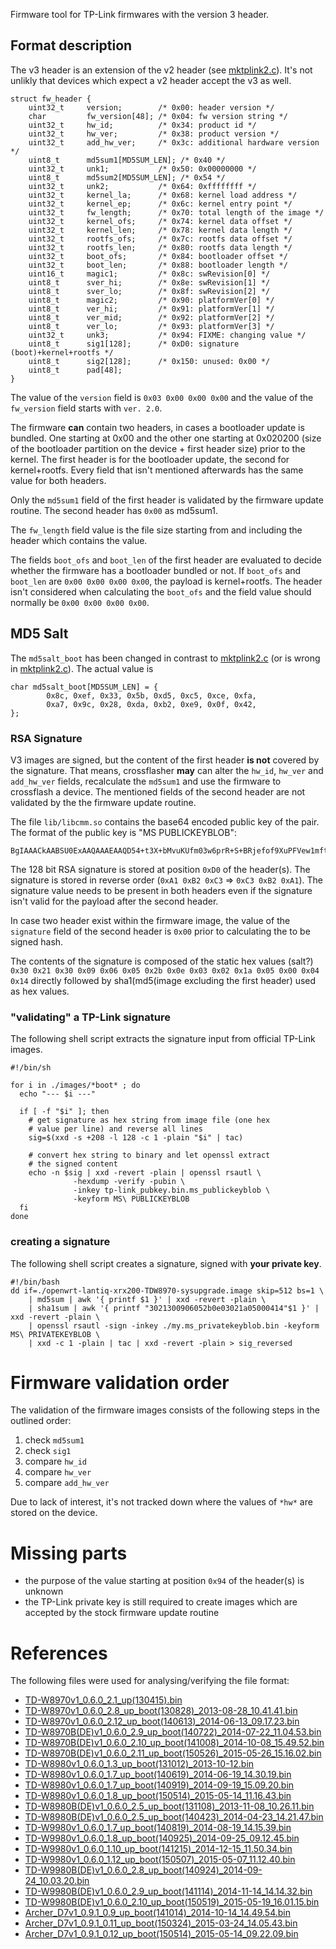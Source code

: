 Firmware tool for TP-Link firmwares with the version 3 header.

## Format description
The v3 header is an extension of the v2 header (see [mktplink2.c]). It's not unlikly that devices which expect a v2 header accept the v3 as well.

```
struct fw_header {
    uint32_t     version;        /* 0x00: header version */
    char         fw_version[48]; /* 0x04: fw version string */
    uint32_t     hw_id;          /* 0x34: product id */
    uint32_t     hw_ver;         /* 0x38: product version */
    uint32_t     add_hw_ver;     /* 0x3c: additional hardware version */
    uint8_t      md5sum1[MD5SUM_LEN]; /* 0x40 */
    uint32_t     unk1;           /* 0x50: 0x00000000 */
    uint8_t      md5sum2[MD5SUM_LEN]; /* 0x54 */
    uint32_t     unk2;           /* 0x64: 0xffffffff */
    uint32_t     kernel_la;      /* 0x68: kernel load address */
    uint32_t     kernel_ep;      /* 0x6c: kernel entry point */
    uint32_t     fw_length;      /* 0x70: total length of the image */
    uint32_t     kernel_ofs;     /* 0x74: kernel data offset */
    uint32_t     kernel_len;     /* 0x78: kernel data length */
    uint32_t     rootfs_ofs;     /* 0x7c: rootfs data offset */
    uint32_t     rootfs_len;     /* 0x80: rootfs data length */
    uint32_t     boot_ofs;       /* 0x84: bootloader offset */
    uint32_t     boot_len;       /* 0x88: bootloader length */
    uint16_t     magic1;         /* 0x8c: swRevision[0] */
    uint8_t      sver_hi;        /* 0x8e: swRevision[1] */
    uint8_t      sver_lo;        /* 0x8f: swRevision[2] */
    uint8_t      magic2;         /* 0x90: platformVer[0] */
    uint8_t      ver_hi;         /* 0x91: platformVer[1] */
    uint8_t      ver_mid;        /* 0x92: platformVer[2] */
    uint8_t      ver_lo;         /* 0x93: platformVer[3] */
    uint32_t     unk3;           /* 0x94: FIXME: changing value */
    uint8_t      sig1[128];      /* 0xD0: signature (boot)+kernel+rootfs */
    uint8_t      sig2[128];      /* 0x150: unused: 0x00 */
    uint8_t      pad[48];
}
```

The value of the ```version``` field is ```0x03 0x00 0x00 0x00``` and the value of the ```fw_version``` field starts with ```ver. 2.0```.

The firmware **can** contain two headers, in cases a bootloader update is bundled. One starting at 0x00 and the other one starting at 0x020200 (size of the bootloader partition on the device + first header size) prior to the kernel. The first header is for the bootloader update, the second for kernel+rootfs. Every field that isn't mentioned afterwards has the same value for both headers.

Only the ```md5sum1``` field of the first header is validated by the firmware update routine. The second header has ```0x00``` as md5sum1.

The ```fw_length``` field value is the file size starting from and including the header which contains the value.

The fields ```boot_ofs``` and ```boot_len``` of the first header are evaluated to decide whether the firmware has a bootloader bundled or not. If ```boot_ofs``` and ```boot_len``` are ```0x00 0x00 0x00 0x00```, the payload is kernel+rootfs. The header isn't considered when calculating the ```boot_ofs``` and the field value should normally be ```0x00 0x00 0x00 0x00```.

## MD5 Salt
The ```md5salt_boot``` has been changed in contrast to [mktplink2.c] \(or is wrong in [mktplink2.c]\). The actual value is

```
char md5salt_boot[MD5SUM_LEN] = {
        0x8c, 0xef, 0x33, 0x5b, 0xd5, 0xc5, 0xce, 0xfa,
        0xa7, 0x9c, 0x28, 0xda, 0xb2, 0xe9, 0x0f, 0x42,
};
```

### RSA Signature
V3 images are signed, but the content of the first header **is not** covered by the signature. That means, crossflasher **may** can alter the ```hw_id```, ```hw_ver``` and ```add_hw_ver``` fields, recalculate the ```md5sum1``` and use the firmware to crossflash a device. The mentioned fields of the second header are not validated by the the firmware update routine.

The file ```lib/libcmm.so``` contains the base64 encoded public key of the pair. The format of the public key is "MS PUBLICKEYBLOB":

```
BgIAAACkAABSU0ExAAQAAAEAAQD54+t3X+bMvuKUfm03w6prR+S+BRjefof9XuPFVew1mftBLi4IPmBc8fb5XJXSusmDXHa/SmSaH4dvNWE5xUuvzc9p2sWxczWEvGqAi4rNk82WtKn4JUgJoalOBOwLavO2ilq4MIcBNi4bYJ6s0vU243zlgFW7p29IsA64d3LY6Q==
```

The 128 bit RSA signature is stored at position ```0xD0``` of the header(s). The signature is stored in reverse order (```0xA1 0xB2 0xC3``` => ```0xC3 0xB2 0xA1```). The signature value needs to be present in both headers even if the signature isn't valid for the payload after the second header.

In case two header exist within the firmware image, the value of the ```signature``` field of the second header is ```0x00``` prior to calculating the to be signed hash.

The contents of the signature is composed of the static hex values (salt?) ```0x30 0x21 0x30 0x09 0x06 0x05 0x2b 0x0e 0x03 0x02 0x1a 0x05 0x00 0x04 0x14``` directly followed by sha1(md5(image excluding the first header) used as hex values.

### "validating" a TP-Link signature
The following shell script extracts the signature input from official TP-Link images.

```shell
#!/bin/sh

for i in ./images/*boot* ; do
  echo "--- $i ---"

  if [ -f "$i" ]; then
    # get signature as hex string from image file (one hex
    # value per line) and reverse all lines
    sig=$(xxd -s +208 -l 128 -c 1 -plain "$i" | tac)

    # convert hex string to binary and let openssl extract
    # the signed content
    echo -n $sig | xxd -revert -plain | openssl rsautl \
              -hexdump -verify -pubin \
              -inkey tp-link_pubkey.bin.ms_publickeyblob \
              -keyform MS\ PUBLICKEYBLOB
  fi
done
```

### creating a signature
The following shell script creates a signature, signed with **your private key**.

```shell
#!/bin/bash
dd if=./openwrt-lantiq-xrx200-TDW8970-sysupgrade.image skip=512 bs=1 \
    | md5sum | awk '{ printf $1 }' | xxd -revert -plain \
    | sha1sum | awk '{ printf "3021300906052b0e03021a05000414"$1 }' | xxd -revert -plain \
    | openssl rsautl -sign -inkey ./my.ms_privatekeyblob.bin -keyform MS\ PRIVATEKEYBLOB \
    | xxd -c 1 -plain | tac | xxd -revert -plain > sig_reversed
```

# Firmware validation order

The validation of the firmware images consists of the following steps in the outlined order:

1. check ```md5sum1```
2. check ```sig1```
3. compare ```hw_id```
4. compare ```hw_ver```
5. compare ```add_hw_ver```

Due to lack of interest, it's not tracked down where the values of ```*hw*``` are stored on the device.

# Missing parts
- the purpose of the value starting at position ```0x94``` of the header(s) is unknown
- the TP-Link private key is still required to create images which are accepted by the stock firmware update routine
 
# References
The following files were used for analysing/verifying the file format:

* [TD-W8970v1_0.6.0_2.1_up(130415).bin](http://www.tp-link.de/resources/software/TD-W8970_V1_130415.zip)
* [TD-W8970v1_0.6.0_2.8_up_boot(130828)_2013-08-28_10.41.41.bin](http://www.tp-link.de/resources/software/TD-W8970_V1_130828.zip)
* [TD-W8970v1_0.6.0_2.12_up_boot(140613)_2014-06-13_09.17.23.bin](http://www.tp-link.de/resources/software/TD-W8970_V1_140613.zip)
* [TD-W8970B(DE)v1_0.6.0_2.9_up_boot(140722)_2014-07-22_11.04.53.bin](http://www.tp-link.de/resources/software/TD-W8970B\(DE_1.0_140722.zip)
* [TD-W8970B(DE)v1_0.6.0_2.10_up_boot(141008)_2014-10-08_15.49.52.bin](http://www.tp-link.de/resources/software/TD-W8970B_V1_141008_DE.zip)
* [TD-W8970B(DE)v1_0.6.0_2.11_up_boot(150526)_2015-05-26_15.16.02.bin](http://www.tp-link.de/resources/software/TD-W8970B\(DE_V1_150526.zip)
* [TD-W8980v1_0.6.0_1.3_up_boot(131012)_2013-10-12.bin](http://www.tp-link.de/resources/software/TD-W8980_V1_140619.zip)
* [TD-W8980v1_0.6.0_1.7_up_boot(140619)_2014-06-19_14.30.19.bin](http://www.tp-link.de/resources/software/TD-W8980_V1_140619.zip)
* [TD-W8980v1_0.6.0_1.7_up_boot(140919)_2014-09-19_15.09.20.bin](http://www.tp-link.de/resources/software/TD-W8980_V1_140919.zip)
* [TD-W8980v1_0.6.0_1.8_up_boot(150514)_2015-05-14_11.16.43.bin](http://www.tp-link.de/resources/software/TD-W8980_V1_150514.zip)
* [TD-W8980B(DE)v1_0.6.0_2.5_up_boot(131108)_2013-11-08_10.26.11.bin](http://www.tp-link.de/resources/software/TD-W8980B_V1_131212_DE.zip)
* [TD-W8980B(DE)v1_0.6.0_2.5_up_boot(140423)_2014-04-23_14.21.47.bin](http://www.tp-link.de/resources/software/TD-W8980B_V1_140423_DE.zip)
* [TD-W9980v1_0.6.0_1.7_up_boot(140819)_2014-08-19_14.15.39.bin](http://www.tp-link.de/resources/software/TD-W9980_V1_140819.rar)
* [TD-W9980v1_0.6.0_1.8_up_boot(140925)_2014-09-25_09.12.45.bin](http://www.tp-link.de/resources/software/TD-W9980_V1_140925.zip)
* [TD-W9980v1_0.6.0_1.10_up_boot(141215)_2014-12-15_11.50.34.bin](http://www.tp-link.de/resources/software/TD-W9980_V1_141215.zip)
* [TD-W9980v1_0.6.0_1.12_up_boot(150507)_2015-05-07_11.12.40.bin](http://www.tp-link.de/resources/software/TD-W9980_V1_150507.zip)
* [TD-W9980B(DE)v1_0.6.0_2.8_up_boot(140924)_2014-09-24_10.03.20.bin](http://www.tp-link.de/resources/software/TD-W9980B_V1_140924_DE.zip)
* [TD-W9980B(DE)v1_0.6.0_2.9_up_boot(141114)_2014-11-14_14.14.32.bin](http://www.tp-link.de/resources/software/TD-W9980B_V1_141114_DE.zip)
* [TD-W9980B(DE)v1_0.6.0_2.10_up_boot(150519)_2015-05-19_16.01.15.bin](http://www.tp-link.de/resources/software/TD-W9980B\(DE_V1_150519.zip)
* [Archer_D7v1_0.9.1_0.9_up_boot(141014)_2014-10-14_14.49.54.bin](http://www.tp-link.com/resources/software/Archer_D7_V1_141014.zip)
* [Archer_D7v1_0.9.1_0.11_up_boot(150324)_2015-03-24_14.05.43.bin](http://www.tp-link.de/resources/software/Archer_D7_V1_150324.zip)
* [Archer_D7v1_0.9.1_0.12_up_boot(150514)_2015-05-14_09.22.09.bin](http://www.tp-link.de/resources/software/Archer_D7_V1_150514.zip)

[mktplink2.c]: https://dev.openwrt.org/browser/trunk/tools/firmware-utils/src/mktplinkfw2.c